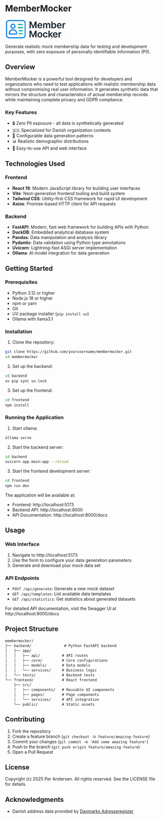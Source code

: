# MemberMocker

<img src="frontend/public/assets/light_theme_logo.png" alt="MemberMocker Logo" width="200">

Generate realistic mock membership data for testing and development purposes, with zero exposure of personally identifiable information (PII).

## Overview

MemberMocker is a powerful tool designed for developers and organizations who need to test applications with realistic membership data without compromising real user information. It generates synthetic data that mirrors the structure and characteristics of actual membership records while maintaining complete privacy and GDPR compliance.

### Key Features

- 🔒 Zero PII exposure - all data is synthetically generated
- 🇩🇰 Specialized for Danish organization contexts
- 🎯 Configurable data generation patterns
- 📊 Realistic demographic distributions
- 🚀 Easy-to-use API and web interface

## Technologies Used

### Frontend
- **React 19**: Modern JavaScript library for building user interfaces
- **Vite**: Next-generation frontend tooling and build system
- **Tailwind CSS**: Utility-first CSS framework for rapid UI development
- **Axios**: Promise-based HTTP client for API requests

### Backend
- **FastAPI**: Modern, fast web framework for building APIs with Python
- **DuckDB**: Embedded analytical database system
- **Pandas**: Data manipulation and analysis library
- **Pydantic**: Data validation using Python type annotations
- **Uvicorn**: Lightning-fast ASGI server implementation
- **Ollama**: AI model integration for data generation

## Getting Started

### Prerequisites

- Python 3.12 or higher
- Node.js 18 or higher
- npm or yarn
- Git
- UV package installer (`pip install uv`)
- Ollama with llama3.1

### Installation

1. Clone the repository:
```bash
git clone https://github.com/yourusername/membermocker.git
cd membermocker
```

2. Set up the backend:
```bash
cd backend
uv pip sync uv.lock
```

3. Set up the frontend:
```bash
cd frontend
npm install
```

### Running the Application

1. Start ollama:
```bash
ollama serve
```

2. Start the backend server:
```bash
cd backend
uvicorn app.main:app --reload
```

3. Start the frontend development server:
```bash
cd frontend
npm run dev
```

The application will be available at:
- Frontend: http://localhost:5173
- Backend API: http://localhost:8000
- API Documentation: http://localhost:8000/docs

## Usage

### Web Interface

1. Navigate to http://localhost:5173
2. Use the form to configure your data generation parameters
3. Generate and download your mock data set

### API Endpoints

- `POST /api/generate`: Generate a new mock dataset
- `GET /api/templates`: List available data templates
- `GET /api/statistics`: Get statistics about generated datasets

For detailed API documentation, visit the Swagger UI at http://localhost:8000/docs

## Project Structure

```
membermocker/
├── backend/               # Python FastAPI backend
│   ├── app/
│   │   ├── api/          # API routes
│   │   ├── core/         # Core configurations
│   │   ├── models/       # Data models
│   │   └── services/     # Business logic
│   └── tests/            # Backend tests
└── frontend/             # React frontend
    ├── src/
    │   ├── components/   # Reusable UI components
    │   ├── pages/        # Page components
    │   └── services/     # API integration
    └── public/           # Static assets
```

## Contributing

1. Fork the repository
2. Create a feature branch (`git checkout -b feature/amazing-feature`)
3. Commit your changes (`git commit -m 'Add some amazing feature'`)
4. Push to the branch (`git push origin feature/amazing-feature`)
5. Open a Pull Request

## License

Copyright (c) 2025 Per Andersen. All rights reserved. See the LICENSE file for details.

## Acknowledgments

- Danish address data provided by [Danmarks Adresseregister](https://dawadocs.dataforsyningen.dk/)